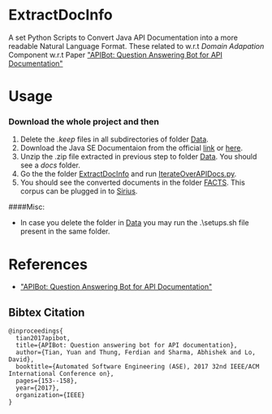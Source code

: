 # ExtractDocInfo
A set Python Scripts to Convert Java API Documentation into a more readable Natural Language Format. These related to w.r.t _Domain Adapation_ Component 
w.r.t Paper ["APIBot: Question Answering Bot for API Documentation"](https://dl.acm.org/citation.cfm?id=3155585)


# Usage

### Download the whole project and then
1. Delete the _.keep_ files in all subdirectories of folder [Data](https://github.com/abhishek9sharma/apibot/Data/).
2. Download the Java SE Documentaion from the official [link](https://download.oracle.com/otn-pub/java/jdk/8u161-b12/2f38c3b165be4555a1fa6e98c45e0808/jdk-8u161-docs-all.zip)
or [here](http://www.oracle.com/technetwork/java/javase/documentation/jdk8-doc-downloads-2133158.html).
3. Unzip the .zip file extracted in previous step to folder [Data](https://github.com/abhishek9sharma/apibot/Data/). You should see a _docs_ folder.
4.  Go the the folder  [ExtractDocInfo](https://github.com/abhishek9sharma/apibot/ExtractDocInfo/) and run [IterateOverAPIDocs.py](https://github.com/abhishek9sharma/apibot/ExtractDocInfo/IterateOverAPIDocs.py).
5. You should see the converted documents in the folder [FACTS](https://github.com/abhishek9sharma/apibot/Data/FACTS). This corpus can be plugged in to [Sirius](http://sirius.clarity-lab.org/sirius/).

####Misc:
*   In case you delete the folder in  [Data](https://github.com/abhishek9sharma/apibot/Data) you may run the .\setups.sh file present in the same folder.




# References
* ["APIBot: Question Answering Bot for API Documentation"](https://dl.acm.org/citation.cfm?id=3155585)

## Bibtex Citation 
```
@inproceedings{
  tian2017apibot,
  title={APIBot: Question answering bot for API documentation},
  author={Tian, Yuan and Thung, Ferdian and Sharma, Abhishek and Lo, David},
  booktitle={Automated Software Engineering (ASE), 2017 32nd IEEE/ACM International Conference on},
  pages={153--158},
  year={2017},
  organization={IEEE}
}
```
